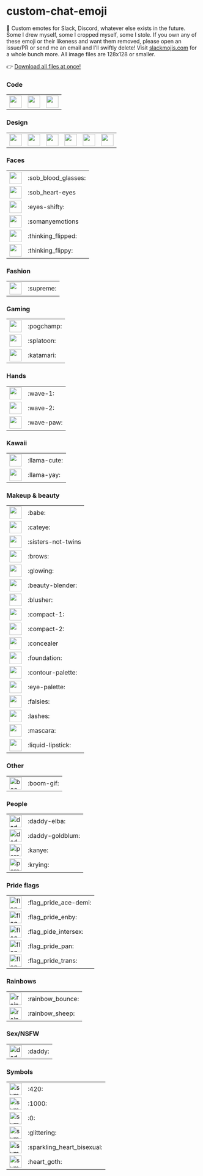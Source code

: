 # custom-chat-emoji

💬 Custom emotes for Slack, Discord, whatever else exists in the future. Some I drew myself, some I cropped myself, some I stole. If you own any of these emoji or their likeness and want them removed, please open an issue/PR or send me an email and I’ll swiftly delete! Visit [slackmojis.com](https://slackmojis.com/) for a whole bunch more. All image files are 128x128 or smaller.

👉 [Download all files at once!](https://github.com/skullface/custom-chat-emoji/archive/master.zip)

### Code
<table>
	<tr>
		<td><img height="32" width="32" src="https://github.com/skullface/custom-chat-emoji/blob/master/emoji/code__css.png"></td>
		<td><img height="32" width="32" src="https://github.com/skullface/custom-chat-emoji/blob/master/emoji/code__html5.png"></td>
		<td><img height="32" width="32" src="https://github.com/skullface/custom-chat-emoji/blob/master/emoji/code__sass.png"></td>
  </tr>
</table>

### Design
<table>
	<tr>
		<td><img height="32" width="32" src="https://github.com/skullface/custom-chat-emoji/blob/master/emoji/design__after-effects.png"></td>
		<td><img height="32" width="32" src="https://github.com/skullface/custom-chat-emoji/blob/master/emoji/design__creative-cloud.png"></td>
		<td><img height="32" width="32" src="https://github.com/skullface/custom-chat-emoji/blob/master/emoji/design__illustrator.png"></td>
		<td><img height="32" width="32" src="https://github.com/skullface/custom-chat-emoji/blob/master/emoji/design__indesign.png"></td>
		<td><img height="32" width="32" src="https://github.com/skullface/custom-chat-emoji/blob/master/emoji/design__photoshop.png"></td>
		<td><img height="32" width="32" src="https://github.com/skullface/custom-chat-emoji/blob/master/emoji/design__sketch.png"></td>
  </tr>
</table>

### Faces
<table>
	<tr>
		<td><img height="32" width="32" src="https://github.com/skullface/custom-chat-emoji/blob/master/emoji/face__crying_blood_glasses.gif"></td>
		<td>:sob_blood_glasses:</td>
  </tr>
	<tr>
		<td><img height="32" width="32" src="https://github.com/skullface/custom-chat-emoji/blob/master/emoji/face__crying_heart-eyes.png"></td>
		<td>:sob_heart-eyes</td>
	</tr>
		<td><img height="32" width="32" src="https://github.com/skullface/custom-chat-emoji/blob/master/emoji/face__eyes-shifty.gif"></td>
		<td>:eyes-shifty:</td>
  </tr>
	<tr>
		<td><img height="32" width="32" src="https://github.com/skullface/custom-chat-emoji/blob/master/emoji/face__somanyemotions.gif"></td>
		<td>:somanyemotions</td>
  </tr>
	<tr>
		<td><img height="32" width="32" src="https://github.com/skullface/custom-chat-emoji/blob/master/emoji/face__thinking-flipped.png"></td>
		<td>:thinking_flipped:</td>
  </tr>
	<tr>
		<td><img height="32" width="32" src="https://github.com/skullface/custom-chat-emoji/blob/master/emoji/face__thinking-flippy.gif"></td>
		<td>:thinking_flippy:</td>
  </tr>
</table>

### Fashion
<table>
	<tr>
		<td><img height="32" width="32" src="https://github.com/skullface/custom-chat-emoji/blob/master/emoji/fashion__supreme.jpg"></td>
		<td>:supreme:</td>
  </tr>
</table>

### Gaming
<table>
	<tr>
		<td><img height="32" width="32" src="https://github.com/skullface/custom-chat-emoji/blob/master/emoji/gaming__pogchamp.png"></td>
		<td>:pogchamp:</td>
	</tr>
		<td><img height="32" width="32" src="https://github.com/skullface/custom-chat-emoji/blob/master/emoji/gaming__splatoon.png"></td>
		<td>:splatoon:</td>
  </tr>
	<tr>
		<td><img height="32" width="32" src="https://github.com/skullface/custom-chat-emoji/blob/master/emoji/gaming_katamari-prince.gif"></td>
		<td>:katamari:</td>
  </tr>
</table>

### Hands
<table>
	<tr>
		<td><img height="32" width="32" src="https://github.com/skullface/custom-chat-emoji/blob/master/emoji/wave__black.gif"></td>
		<td>:wave-1:</td>
	</tr>
	<tr>
		<td><img height="32" width="32" src="https://github.com/skullface/custom-chat-emoji/blob/master/emoji/wave__white.gif"></td>
		<td>:wave-2:</td>
  </tr>
	<tr>
		<td><img height="32" width="32" src="https://github.com/skullface/custom-chat-emoji/blob/master/emoji/wave__paw.gif"></td>
		<td>:wave-paw:</td>
	</tr>
</table>

### Kawaii
<table>
	<tr>
		<td><img height="32" width="32" src="https://github.com/skullface/custom-chat-emoji/blob/master/emoji/kawaii__llama-cute.gif"></td>
		<td>:llama-cute:</td>
	</tr>
	<tr>
		<td><img height="32" width="32" src="https://github.com/skullface/custom-chat-emoji/blob/master/emoji/kawaii__llama-yay.gif"></td>
		<td>:llama-yay:</td>
  </tr>
</table>

### Makeup &amp; beauty
<table>
	<tr>
		<td><img height="32" width="32" src="https://github.com/skullface/custom-chat-emoji/blob/master/emoji/makeup__babe.png"></td>
		<td>:babe:</td>
  </tr>
	<tr>
		<td><img height="32" width="32" src="https://github.com/skullface/custom-chat-emoji/blob/master/emoji/makeup__cateye.png"></td>
		<td>:cateye:</td>
  </tr>
	<tr>
		<td><img height="32" width="32" src="https://github.com/skullface/custom-chat-emoji/blob/master/emoji/makeup__sisters-not-twins.png"></td>
		<td>:sisters-not-twins</td>
  </tr>
	<tr>
		<td><img height="32" width="32" src="https://github.com/skullface/custom-chat-emoji/blob/master/emoji/makeup__brows.png"></td>
		<td>:brows:</td>
  </tr>
	<tr>
		<td><img height="32" width="32" src="https://github.com/skullface/custom-chat-emoji/blob/master/emoji/makeup__glowing.png"></td>
		<td>:glowing:</td>
	</tr>
	<tr>
		<td><img height="32" width="32" src="https://github.com/skullface/custom-chat-emoji/blob/master/emoji/makeup__beauty-blender.png"></td>
		<td>:beauty-blender:</td>
  </tr>
	<tr>
		<td><img height="32" width="32" src="https://github.com/skullface/custom-chat-emoji/blob/master/emoji/makeup__blush.png"></td>
		<td>:blusher:</td>
  </tr>
	<tr>
		<td><img height="32" width="32" src="https://github.com/skullface/custom-chat-emoji/blob/master/emoji/makeup__compact-1.png"></td>
		<td>:compact-1:</td>
  </tr>
	<tr>
		<td><img height="32" width="32" src="https://github.com/skullface/custom-chat-emoji/blob/master/emoji/makeup__compact-2.png"></td>
		<td>:compact-2:</td>
  </tr>
	<tr>
		<td><img height="32" width="32" src="https://github.com/skullface/custom-chat-emoji/blob/master/emoji/makeup__concealer.png"></td>
		<td>:concealer</td>
  </tr>
	<tr>
		<td><img height="32" width="32" src="https://github.com/skullface/custom-chat-emoji/blob/master/emoji/makeup__foundation.png"></td>
		<td>:foundation:</td>
	</tr>
	<tr>
		<td><img height="32" width="32" src="https://github.com/skullface/custom-chat-emoji/blob/master/emoji/makeup__contour-palette.png"></td>
		<td>:contour-palette:</td>
  </tr>
	<tr>
		<td><img height="32" width="32" src="https://github.com/skullface/custom-chat-emoji/blob/master/emoji/makeup__eye-palette.png"></td>
		<td>:eye-palette:</td>
  </tr>
	<tr>
		<td><img height="32" width="32" src="https://github.com/skullface/custom-chat-emoji/blob/master/emoji/makeup__falsies.png"></td>
		<td>:falsies:</td>
  </tr>
	<tr>
		<td><img height="32" width="32" src="https://github.com/skullface/custom-chat-emoji/blob/master/emoji/makeup__lashes.png"></td>
		<td>:lashes:</td>
  </tr>
	<tr>
		<td><img height="32" width="32" src="https://github.com/skullface/custom-chat-emoji/blob/master/emoji/makeup__mascara.png"></td>
		<td>:mascara:</td>
  </tr>
	<tr>
		<td><img height="32" width="32" src="https://github.com/skullface/custom-chat-emoji/blob/master/emoji/makeup__liquid-lipstick.png"></td>
		<td>:liquid-lipstick:</td>
  </tr>
</table>

### Other
<table>
	<tr>
		<td><img alt="boom.gif" height="32" width="32" src="https://github.com/skullface/custom-chat-emoji/blob/master/emoji/boom.gif"></td>
		<td>:boom-gif:</td>
	</tr>
</table>

### People
<table>
	<tr>
		<td><img height="32" width="32" alt="daddy-elba.png" src="https://github.com/skullface/custom-chat-emoji/blob/master/emoji/daddy-elba.png"></td>
		<td>:daddy-elba:</td>
	</tr>
	<tr>
		<td><img height="32" width="32" alt="daddy-goldblum.png" src="https://github.com/skullface/custom-chat-emoji/blob/master/emoji/daddy-goldblum.png"></td>
		<td>:daddy-goldblum:</td>
	</tr>
	<tr>
		<td><img height="32" width="32" alt="person__kanye.png" src="https://github.com/skullface/custom-chat-emoji/blob/master/emoji/person__kanye.png"></td>
		<td>:kanye:</td>
	</tr>
	<tr>
		<td><img height="32" width="32" alt="person__krying.png" src="https://github.com/skullface/custom-chat-emoji/blob/master/emoji/person__krying.png"></td>
		<td>:krying:</td>
	</tr>
</table>

### Pride flags
<table>
	<tr>
		<td><img alt="flag__ace-demi.png" height="32" width="32" src="https://github.com/skullface/custom-chat-emoji/blob/master/emoji/flag__ace-demi.png"></td>
		<td>:flag_pride_ace-demi:</td>
	</tr>
	<tr>
		<td><img alt="flag__enby.png" height="32" width="32" src="https://github.com/skullface/custom-chat-emoji/blob/master/emoji/flag__enby.png"></td>		
		<td>:flag_pride_enby:</td>
	</tr>
	<tr>
		<td><img alt="flag__intersex.png" height="32" width="32" src="https://github.com/skullface/custom-chat-emoji/blob/master/emoji/flag__intersex.png"></td>
		<td>:flag_pide_intersex:</td>
	</tr>
	<tr>
		<td><img alt="flag__pan.png" height="32" width="32" src="https://github.com/skullface/custom-chat-emoji/blob/master/emoji/flag__pan.png"></td>
		<td>:flag_pride_pan:</td>
	</tr>
	<tr>
		<td><img alt="flag__trans.png" height="32" width="32" src="https://github.com/skullface/custom-chat-emoji/blob/master/emoji/flag__trans.png"></td>
		<td>:flag_pride_trans:</td>
  </tr>
</table>

### Rainbows
<table>
	<tr>
		<td><img alt="rainbow__bounce" height="32" width="32" src="https://github.com/skullface/custom-chat-emoji/blob/master/emoji/rainbow__bounce.gif"></td>
			<td>:rainbow_bounce:</td>
	</tr>
	<tr>
		<td><img alt="rainbow_sheep" height="32" width="32" src="https://github.com/skullface/custom-chat-emoji/blob/master/emoji/rainbow__sheep.gif"></td>
		<td>:rainbow_sheep:</td>
  </tr>
</table>

### Sex/NSFW
<table>
	<tr>
		<td><img alt="daddy" height="32" width="32" src="https://github.com/skullface/custom-chat-emoji/blob/master/emoji/daddy.gif"></td>
	   <td>:daddy:</td>
  </tr>
</table>

### Symbols
<table>
	<tr>
		<td><img alt="symbol__100-420.png" height="32" width="32" src="https://github.com/skullface/custom-chat-emoji/blob/master/emoji/symbol__100-420.png"></td>
		<td>:420:</td>
	</tr>
  <tr>
		<td><img alt="symbol__100-1000.png" height="32" width="32" src="https://github.com/skullface/custom-chat-emoji/blob/master/emoji/symbol__100-1000.png"></td>
		<td>:1000:</td>
	</tr>
  <tr>
		<td><img alt="symbol__100-zed.png" height="32" width="32" src="https://github.com/skullface/custom-chat-emoji/blob/master/emoji/symbol__100-zed.png"></td>
		<td>:0:</td>
	</tr>
  <tr>
		<td><img alt="symbol__glittering.png" height="32" width="32" src="https://github.com/skullface/custom-chat-emoji/blob/master/emoji/symbol__glittering.gif"></td>
		<td>:glittering:</td>
	</tr>
  <tr>
		<td><img alt="symbol__heart_bi-sparkles.png" height="32" width="32" src="https://github.com/skullface/custom-chat-emoji/blob/master/emoji/symbol__heart_bi-sparkles.png"></td>
		<td>:sparkling_heart_bisexual:</td>
	</tr>
  <tr>
		<td><img alt="symbol__heart_goth.png" height="32" width="32" src="https://github.com/skullface/custom-chat-emoji/blob/master/emoji/symbol__heart_goth.png"></td>
		<td>:heart_goth:</td>
  </tr>
</table>
